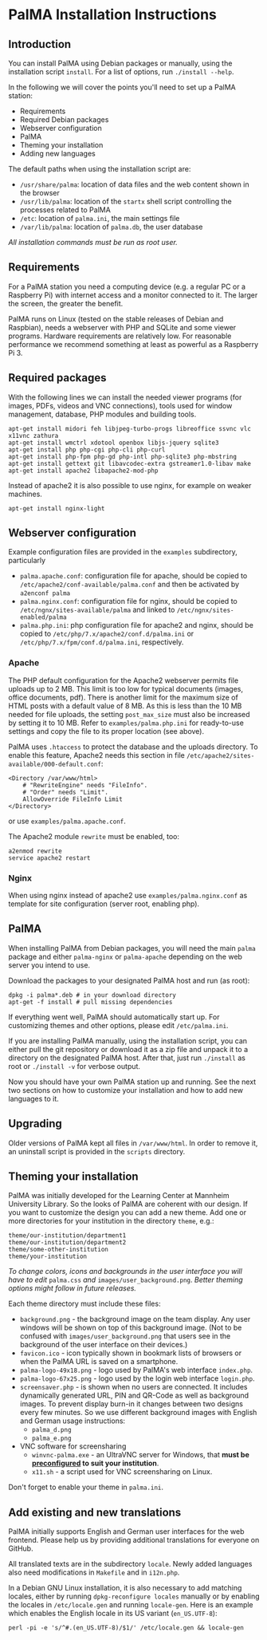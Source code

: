 # PalMA Installation Instructions

## Introduction

You can install PalMA using Debian packages or manually, using the
installation script `install`. For a list of options, run `./install
--help`.

In the following we will cover the points you'll need to set up a PalMA station:

* Requirements
* Required Debian packages
* Webserver configuration
* PalMA
* Theming your installation
* Adding new languages

The default paths when using the installation script are:
* `/usr/share/palma`: location of data files and the web content shown
  in the browser
* `/usr/lib/palma`: location of the `startx` shell script controlling
  the processes related to PalMA
* `/etc`: location of `palma.ini`, the main settings file
* `/var/lib/palma`: location of `palma.db`, the user database

_All installation commands must be run as root user._

## Requirements

For a PalMA station you need a computing device (e.g. a regular PC or a Raspberry Pi) with internet access and a monitor connected to it. The larger the screen, the greater the benefit.

PalMA runs on Linux (tested on the stable releases of Debian and Raspbian), needs a webserver with PHP and SQLite and some viewer programs.
Hardware requirements are relatively low. For reasonable performance we recommend something at least as powerful as a Raspberry Pi 3.

## Required packages

With the following lines we can install the needed viewer programs (for images, PDFs, videos and VNC connections), tools used for window management, database, PHP modules and building tools.

    apt-get install midori feh libjpeg-turbo-progs libreoffice ssvnc vlc x11vnc zathura
    apt-get install wmctrl xdotool openbox libjs-jquery sqlite3
    apt-get install php php-cgi php-cli php-curl
    apt-get install php-fpm php-gd php-intl php-sqlite3 php-mbstring
    apt-get install gettext git libavcodec-extra gstreamer1.0-libav make
    apt-get install apache2 libapache2-mod-php

Instead of apache2 it is also possible to use nginx, for example on weaker machines.

    apt-get install nginx-light

## Webserver configuration

Example configuration files are provided in the `examples`
subdirectory, particularly
* `palma.apache.conf`: configuration file for apache, should be copied to `/etc/apache2/conf-available/palma.conf` and then be activated by `a2enconf palma`
* `palma.nginx.conf`: configuration file for nginx, should be copied to `/etc/ngnx/sites-available/palma` and linked to `/etc/ngnx/sites-enabled/palma`
* `palma.php.ini`: php configuration file for apache2 and nginx, should be copied to `/etc/php/7.x/apache2/conf.d/palma.ini` or `/etc/php/7.x/fpm/conf.d/palma.ini`, respectively.

### Apache

The PHP default configuration for the Apache2 webserver permits file
uploads up to 2 MB. This limit is too low for typical documents
(images, office documents, pdf). There is another limit for the
maximum size of HTML posts with a default value of 8 MB.  As this is
less than the 10 MB needed for file uploads, the setting
`post_max_size` must also be increased by setting it to 10 MB.  Refer
to `examples/palma.php.ini` for ready-to-use settings and copy the
file to its proper location (see above).

PalMA uses `.htaccess` to protect the database and the uploads directory.
To enable this feature, Apache2 needs this section in file
`/etc/apache2/sites-available/000-default.conf`:

    <Directory /var/www/html>
        # "RewriteEngine" needs "FileInfo".
        # "Order" needs "Limit".
        AllowOverride FileInfo Limit
    </Directory>
    
or use `examples/palma.apache.conf`.

The Apache2 module `rewrite` must be enabled, too:

    a2enmod rewrite
    service apache2 restart

### Nginx

When using nginx instead of apache2 use `examples/palma.nginx.conf` as
template for site configuration (server root, enabling php).

## PalMA

When installing PalMA from Debian packages, you will need the main
`palma` package and either `palma-nginx` or `palma-apache` depending
on the web server you intend to use.

Download the packages to your designated PalMA host and run (as root):

    dpkg -i palma*.deb # in your download directory
    apt-get -f install # pull missing dependencies
     
If everything went well, PalMA should automatically start up.
For customizing themes and other options, please edit `/etc/palma.ini`.

If you are installing PalMA manually, using the installation script,
you can either pull the git repository or download it as a zip file and unpack it to a directory on the designated PalMA host. After that, just run `./install` as root or `./install -v` for verbose output.

Now you should have your own PalMA station up and running.  See the
next two sections on how to customize your installation and how to add
new languages to it.

## Upgrading

Older versions of PalMA kept all files in `/var/www/html`. In order to
remove it, an uninstall script is provided in the `scripts` directory.

## Theming your installation

PalMA was initially developed for the Learning Center at Mannheim University
Library. So the looks of PalMA are coherent with our design.
If you want to customize the design you can add a new theme.
Add one or more directories for your institution in the directory `theme`, e.g.:

    theme/our-institution/department1
    theme/our-institution/department2
    theme/some-other-institution
    theme/your-institution

_To change colors, icons and backgrounds in the user interface you will have to edit_ `palma.css` _and_ `images/user_background.png`.
_Better theming options might follow in future releases._

Each theme directory must include these files:

* `background.png` - the background image on the team display. Any user windows will be shown on top of this background image. (Not to be confused with `images/user_background.png` that users see in the background of the user interface on their devices.)
* `favicon.ico` - icon typically shown in bookmark lists of browsers or when the PalMA URL is saved on a smartphone.
* `palma-logo-49x18.png` - logo used by PalMA's web interface `index.php`.
* `palma-logo-67x25.png` - logo used by the login web interface `login.php`.
* `screensaver.php` - is shown when no users are connected. It includes dynamically generated URL, PIN and QR-Code as well as background images. To prevent display burn-in it changes between two designs every few minutes. So we use different background images with English and German usage instructions:
  * `palma_d.png`
  * `palma_e.png`
* VNC software for screensharing
  * `winvnc-palma.exe` - an UltraVNC server for Windows, that **must be [preconfigured](http://www.uvnc.com/docs/uvnc-sc.html]) to suit your institution**.
  * `x11.sh` - a script used for VNC screensharing on Linux.

Don't forget to enable your theme in `palma.ini`.

## Add existing and new translations

PalMA initially supports English and German user interfaces for the web
frontend. Please help us by providing additional translations for everyone on GitHub.

All translated texts are in the subdirectory `locale`.
Newly added languages also need modifications in `Makefile` and in `i12n.php`.

In a Debian GNU Linux installation, it is also necessary to add matching
locales, either by running `dpkg-reconfigure locales` manually or by enabling
the locales in `/etc/locale.gen` and running `locale-gen`. Here is an
example which enables the English locale in its US variant (`en_US.UTF-8`):

    perl -pi -e 's/^#.(en_US.UTF-8)/$1/' /etc/locale.gen && locale-gen
